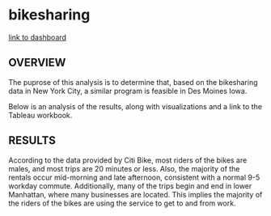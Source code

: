 # bikesharing
[link to dashboard](https://public.tableau.com/views/Deliverable2_16243315203770/BikesharingStory?:language=en-US&:display_count=n&:origin=viz_share_link)


## OVERVIEW

The puprose of this analysis is to determine that, based on the bikesharing data in New York City, a similar program is feasible in Des Moines Iowa.

Below is an analysis of the results, along with visualizations and a link to the Tableau workbook.

## RESULTS

According to the data provided by Citi Bike, most riders of the bikes are males, and most trips are 20 minutes or less. Also, the majority of the rentals occur mid-morning and late afternoon, consistent with a normal 9-5 workday commute. Additionally, many of the trips begin and end in lower Manhattan, where many businesses are located. This implies the majority of the riders of the bikes are using the service to get to and from work.
